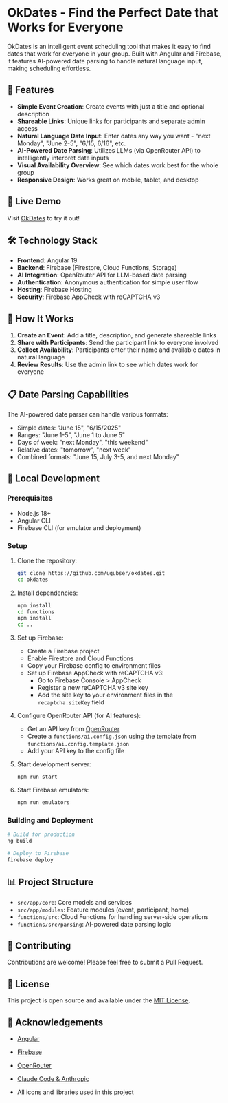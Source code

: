 # OkDates - Find the Perfect Date that Works for Everyone

OkDates is an intelligent event scheduling tool that makes it easy to find dates that work for everyone in your group. Built with Angular and Firebase, it features AI-powered date parsing to handle natural language input, making scheduling effortless.

## 🌟 Features

- **Simple Event Creation**: Create events with just a title and optional description
- **Shareable Links**: Unique links for participants and separate admin access
- **Natural Language Date Input**: Enter dates any way you want - "next Monday", "June 2-5", "6/15, 6/16", etc.
- **AI-Powered Date Parsing**: Utilizes LLMs (via OpenRouter API) to intelligently interpret date inputs
- **Visual Availability Overview**: See which dates work best for the whole group
- **Responsive Design**: Works great on mobile, tablet, and desktop

## 🚀 Live Demo

Visit [OkDates](https://okdates.web.app) to try it out!

## 🛠️ Technology Stack

- **Frontend**: Angular 19
- **Backend**: Firebase (Firestore, Cloud Functions, Storage)
- **AI Integration**: OpenRouter API for LLM-based date parsing
- **Authentication**: Anonymous authentication for simple user flow
- **Hosting**: Firebase Hosting
- **Security**: Firebase AppCheck with reCAPTCHA v3

## 🤔 How It Works

1. **Create an Event**: Add a title, description, and generate shareable links
2. **Share with Participants**: Send the participant link to everyone involved
3. **Collect Availability**: Participants enter their name and available dates in natural language
4. **Review Results**: Use the admin link to see which dates work for everyone

## 📋 Date Parsing Capabilities

The AI-powered date parser can handle various formats:
- Simple dates: "June 15", "6/15/2025"
- Ranges: "June 1-5", "June 1 to June 5"
- Days of week: "next Monday", "this weekend"
- Relative dates: "tomorrow", "next week"
- Combined formats: "June 15, July 3-5, and next Monday"

## 🔧 Local Development

### Prerequisites

- Node.js 18+
- Angular CLI
- Firebase CLI (for emulator and deployment)

### Setup

1. Clone the repository:
   ```bash
   git clone https://github.com/ugubser/okdates.git
   cd okdates
   ```

2. Install dependencies:
   ```bash
   npm install
   cd functions
   npm install
   cd ..
   ```

3. Set up Firebase:
   - Create a Firebase project
   - Enable Firestore and Cloud Functions
   - Copy your Firebase config to environment files
   - Set up Firebase AppCheck with reCAPTCHA v3:
     - Go to Firebase Console > AppCheck
     - Register a new reCAPTCHA v3 site key
     - Add the site key to your environment files in the `recaptcha.siteKey` field

4. Configure OpenRouter API (for AI features):
   - Get an API key from [OpenRouter](https://openrouter.ai)
   - Create a `functions/ai.config.json` using the template from `functions/ai.config.template.json`
   - Add your API key to the config file

5. Start development server:
   ```bash
   npm run start
   ```

6. Start Firebase emulators:
   ```bash
   npm run emulators
   ```

### Building and Deployment

```bash
# Build for production
ng build

# Deploy to Firebase
firebase deploy
```

## 📊 Project Structure

- `src/app/core`: Core models and services
- `src/app/modules`: Feature modules (event, participant, home)
- `functions/src`: Cloud Functions for handling server-side operations
- `functions/src/parsing`: AI-powered date parsing logic

## 🤝 Contributing

Contributions are welcome! Please feel free to submit a Pull Request.

## 📜 License

This project is open source and available under the [MIT License](LICENSE).

## 🙏 Acknowledgements

- [Angular](https://angular.io/)
- [Firebase](https://firebase.google.com/)
- [OpenRouter](https://openrouter.ai)
- [Claude Code & Anthropic](https://docs.anthropic.com/en/docs/claude-code/overview)


- All icons and libraries used in this project